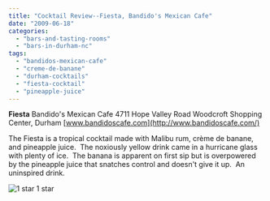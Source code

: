 ```yaml
---
title: "Cocktail Review--Fiesta, Bandido's Mexican Cafe"
date: "2009-06-18"
categories:
  - "bars-and-tasting-rooms"
  - "bars-in-durham-nc"
tags:
  - "bandidos-mexican-cafe"
  - "creme-de-banane"
  - "durham-cocktails"
  - "fiesta-cocktail"
  - "pineapple-juice"
---
```


**Fiesta** Bandido's Mexican Cafe 4711 Hope Valley Road Woodcroft Shopping Center, Durham [www.bandidoscafe.com](http://www.bandidoscafe.com/)

The Fiesta is a tropical cocktail made with Malibu rum, crème de banane, and pineapple juice.  The noxiously yellow drink came in a hurricane glass with plenty of ice.  The banana is apparent on first sip but is overpowered by the pineapple juice that snatches control and doesn't give it up.  An uninspired drink.




<div class="caption">

![1 star](http://s3.amazonaws.com/thegourmez-wpmedia/2009/04/rating_olive1.gif "rating_olive1") 1 star</div>

